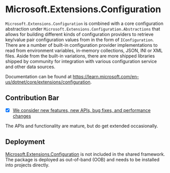 # Microsoft.Extensions.Configuration

`Microsoft.Extensions.Configuration` is combined with a core configuration abstraction under `Microsoft.Extensions.Configuration.Abstractions` that allows for building different kinds of configuration providers to retrieve key/value pair configuration values from in the form of `IConfiguration`. There are a number of built-in configuration provider implementations to read from environment variables, in-memory collections, JSON, INI or XML files. Aside from the built-in variations, there are more shipped libraries shipped by community for integration with various configuration service and other data sources.

Documentation can be found at https://learn.microsoft.com/en-us/dotnet/core/extensions/configuration.

## Contribution Bar
- [x] [We consider new features, new APIs, bug fixes, and performance changes](../../libraries/README.md#primary-bar)

The APIs and functionality are mature, but do get extended occasionally.

## Deployment
[Microsoft.Extensions.Configuration](https://www.nuget.org/packages/Microsoft.Extensions.Configuration) is not included in the shared framework. The package is deployed as out-of-band (OOB) and needs to be installed into projects directly.